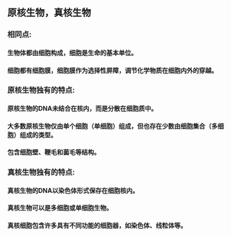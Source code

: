 ## 原核生物，真核生物
### 相同点:
#### 生物体都由细胞构成，细胞是生命的基本单位。
#### 细胞都有细胞膜，细胞膜作为选择性屏障，调节化学物质在细胞内外的穿越。

### 原核生物独有的特点:
#### 原核生物的DNA未结合在核内，而是分散在细胞质中。
#### 大多数原核生物仅由单个细胞（单细胞）组成，但也存在少数由细胞集合（多细胞）组成的类型。
#### 包含细胞壁、鞭毛和菌毛等结构。

### 真核生物独有的特点:
#### 真核生物的DNA以染色体形式保存在细胞核内。
#### 真核生物可以是多细胞或单细胞生物。
#### 真核细胞包含许多具有不同功能的细胞器，如染色体、线粒体等。